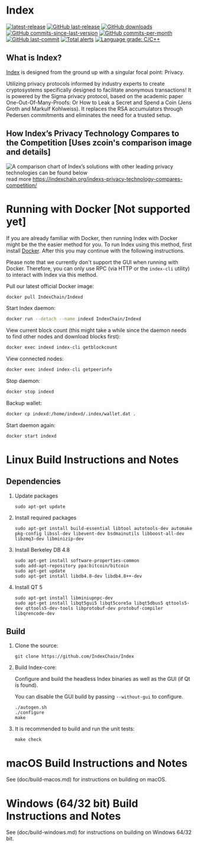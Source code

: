 Index
===============

[![latest-release](https://img.shields.io/github/release/IndexChain/Index)](https://github.com/IndexChain/Index/releases)
[![GitHub last-release](https://img.shields.io/github/release-date/IndexChain/Index)](https://github.com/IndexChain/Index/releases)
[![GitHub downloads](https://img.shields.io/github/downloads/IndexChain/Index/total)](https://github.com/IndexChain/Index/releases)
[![GitHub commits-since-last-version](https://img.shields.io/github/commits-since/IndexChain/Index/latest/master)](https://github.com/IndexChain/Index/graphs/commit-activity)
[![GitHub commits-per-month](https://img.shields.io/github/commit-activity/m/IndexChain/Index)](https://github.com/IndexChain/Index/graphs/code-frequency)
[![GitHub last-commit](https://img.shields.io/github/last-commit/IndexChain/Index)](https://github.com/IndexChain/Index/commits/master)
[![Total alerts](https://img.shields.io/lgtm/alerts/g/IndexChain/Index.svg?logo=lgtm&logoWidth=18)](https://lgtm.com/projects/g/IndexChain/Index/alerts/)
[![Language grade: C/C++](https://img.shields.io/lgtm/grade/cpp/g/IndexChain/Index.svg?logo=lgtm&logoWidth=18)](https://lgtm.com/projects/g/IndexChain/Index/context:cpp)

What is Index?
--------------

[Index](https://indexchain.org) is designed from the ground up with a singular focal point: Privacy.

Utilizing privacy protocols informed by industry experts to create cryptosystems specifically designed to facilitate anonymous transactions! It is powered by the Sigma privacy protocol, based on the academic paper One-Out-Of-Many-Proofs: Or How to Leak a Secret and Spend a Coin (Jens Groth and Markulf Kohlweiss). It replaces the RSA accumulators through Pedersen commitments and eliminates the need for a trusted setup.


How Index’s Privacy Technology Compares to the Competition [Uses zcoin's comparison image and details]
--------------
![A comparison chart of Index’s solutions with other leading privacy technologies can be found below](https://zcoin.io/wp-content/uploads/2019/04/zcoin_table_coloured5-01.png) 
read more https://indexchain.org/indexs-privacy-technology-compares-competition/

Running with Docker [Not supported yet]
===================

If you are already familiar with Docker, then running Index with Docker might be the the easier method for you. To run Index using this method, first install [Docker](https://store.docker.com/search?type=edition&offering=community). After this you may
continue with the following instructions.

Please note that we currently don't support the GUI when running with Docker. Therefore, you can only use RPC (via HTTP or the `index-cli` utility) to interact with Index via this method.

Pull our latest official Docker image:

```sh
docker pull IndexChain/Indexd
```

Start Index daemon:

```sh
docker run --detach --name indexd IndexChain/Indexd
```

View current block count (this might take a while since the daemon needs to find other nodes and download blocks first):

```sh
docker exec indexd index-cli getblockcount
```

View connected nodes:

```sh
docker exec indexd index-cli getpeerinfo
```

Stop daemon:

```sh
docker stop indexd
```

Backup wallet:

```sh
docker cp indexd:/home/indexd/.index/wallet.dat .
```

Start daemon again:

```sh
docker start indexd
```

Linux Build Instructions and Notes
==================================

Dependencies
----------------------
1.  Update packages

        sudo apt-get update

2.  Install required packages

        sudo apt-get install build-essential libtool autotools-dev automake pkg-config libssl-dev libevent-dev bsdmainutils libboost-all-dev libzmq3-dev libminizip-dev

3.  Install Berkeley DB 4.8

        sudo apt-get install software-properties-common
        sudo add-apt-repository ppa:bitcoin/bitcoin
        sudo apt-get update
        sudo apt-get install libdb4.8-dev libdb4.8++-dev

4.  Install QT 5

        sudo apt-get install libminiupnpc-dev
        sudo apt-get install libqt5gui5 libqt5core5a libqt5dbus5 qttools5-dev qttools5-dev-tools libprotobuf-dev protobuf-compiler libqrencode-dev

Build
----------------------
1.  Clone the source:

        git clone https://github.com/IndexChain/Index

2.  Build Index-core:

    Configure and build the headless Index binaries as well as the GUI (if Qt is found).

    You can disable the GUI build by passing `--without-gui` to configure.
        
        ./autogen.sh
        ./configure
        make

3.  It is recommended to build and run the unit tests:

        make check


macOS Build Instructions and Notes
=====================================
See (doc/build-macos.md) for instructions on building on macOS.



Windows (64/32 bit) Build Instructions and Notes
=====================================
See (doc/build-windows.md) for instructions on building on Windows 64/32 bit.

